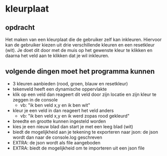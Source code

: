 # kleurplaat
## opdracht
Het maken van een kleurplaat die de gebruiker zelf kan inkleuren.
Hiervoor kan de gebruiker kiezen uit drie verschillende kleuren en een resetkleur (wit).
Je doet dit door met de muis op het gewenste kleur te klikken en daarna het veld aan te klikken dat je wil inkleuren.
## volgende dingen moet het programma kunnen
* 3 kleuren aanbieden (rood, groen, blauw en resetkleur)
* tekenveld heeft een dynamische oppervlakte
* klik op een veld dan reageert dit veld door zijn locatie en zijn kleur te zeggen in de console
  * vb: "ik ben veld x,y en ik ben wit"
* kleur je een veld in dan reageert het veld anders
  * vb: "ik ben veld x,y en ik werd zopas rood gekleurd"
* breedte en grootte kunnen ingesteld worden
* kies je een nieuw blad dan start je met een leeg blad (wit)
* biedt de mogelijkheid aan je tekening te exporteren naar json: de json wordt dan naar de console.log geschreven
* EXTRA: de json wordt als file aangeboden
* EXTRA: biedt de mogelijkheid om te importeren uit een json file
